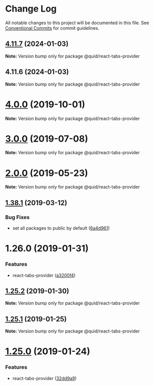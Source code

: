 # Change Log

All notable changes to this project will be documented in this file.
See [Conventional Commits](https://conventionalcommits.org) for commit guidelines.

## [4.11.7](https://github.com/quid/refraction/tree/master/packages/react-tabs-provider/compare/v4.11.5...v4.11.7) (2024-01-03)

**Note:** Version bump only for package @quid/react-tabs-provider





## 4.11.6 (2024-01-03)

**Note:** Version bump only for package @quid/react-tabs-provider





# [4.0.0](https://github.com/quid/refraction/tree/master/packages/react-tabs-provider/compare/v3.3.5...v4.0.0) (2019-10-01)

**Note:** Version bump only for package @quid/react-tabs-provider





# [3.0.0](https://github.com/quid/refraction/tree/master/packages/react-tabs-provider/compare/v2.5.0...v3.0.0) (2019-07-08)

**Note:** Version bump only for package @quid/react-tabs-provider





# [2.0.0](https://github.com/quid/refraction/tree/master/packages/react-tabs-provider/compare/v1.40.1...v2.0.0) (2019-05-23)

**Note:** Version bump only for package @quid/react-tabs-provider





## [1.38.1](https://github.com/quid/refraction/tree/master/packages/react-tabs-provider/compare/v1.38.0...v1.38.1) (2019-03-12)


### Bug Fixes

* set all packages to public by default ([6a4d961](https://github.com/quid/refraction/tree/master/packages/react-tabs-provider/commit/6a4d961))





# 1.26.0 (2019-01-31)


### Features

* react-tabs-provider ([a3200f4](https://github.com/quid/refraction/tree/master/packages/react-tabs-provider/commit/a3200f4))





## [1.25.2](https://github.com/quid/refraction/tree/master/packages/react-tabs-provider/compare/v1.25.1...v1.25.2) (2019-01-30)

**Note:** Version bump only for package @quid/react-tabs-provider





## [1.25.1](https://github.com/quid/refraction/compare/v1.25.0...v1.25.1) (2019-01-25)

**Note:** Version bump only for package @quid/react-tabs-provider





# [1.25.0](https://github.com/quid/refraction/compare/v1.24.1...v1.25.0) (2019-01-24)


### Features

* react-tabs-provider ([32dd9a9](https://github.com/quid/refraction/commit/32dd9a9))

